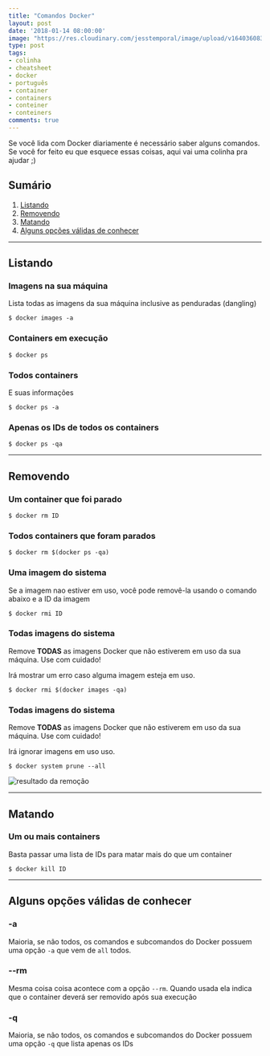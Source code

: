 ```yaml
---
title: "Comandos Docker"
layout: post
date: '2018-01-14 08:00:00'
image: "https://res.cloudinary.com/jesstemporal/image/upload/v1640360835/covers/colinha_igmf4s.png"
type: post
tags:
- colinha
- cheatsheet
- docker
- português
- container
- containers
- conteiner
- conteiners
comments: true
---
```


Se você lida com Docker diariamente é necessário saber alguns comandos. Se você for feito eu que esquece essas coisas, aqui vai uma colinha pra ajudar ;)

## Sumário
<!--toc-->
1. [Listando](#listando)
1. [Removendo](#removendo)
1. [Matando](#matando)
1. [Alguns opções válidas de conhecer](#opcoes)
<!--end toc-->

---

<h2 id="listando">Listando</h2>

### Imagens na sua máquina
Lista todas as imagens da sua máquina inclusive as penduradas (dangling)

``` console
$ docker images -a
```

### Containers em execução

``` console
$ docker ps
```

### Todos containers
E suas informações

``` console
$ docker ps -a
```

### Apenas os IDs de todos os containers

``` console
$ docker ps -qa
```

---

<h2 id="removendo">Removendo</h2>

### Um container que foi parado

``` console
$ docker rm ID
```

### Todos  containers que foram parados

``` console
$ docker rm $(docker ps -qa)
```

### Uma imagem do sistema
Se a imagem nao estiver em uso, você pode removê-la usando o comando abaixo e a ID da imagem

``` console
$ docker rmi ID
```

### Todas imagens do sistema
Remove **TODAS** as imagens Docker que não estiverem em uso da sua máquina. Use com cuidado!

Irá mostrar um erro caso alguma imagem esteja em uso.

``` console
$ docker rmi $(docker images -qa)
```

### Todas imagens do sistema
Remove **TODAS** as imagens Docker que não estiverem em uso da sua máquina. Use com cuidado!

Irá ignorar imagens em uso uso.

``` console
$ docker system prune --all
```
![resultado da remoção](https://i.imgur.com/BCPzKXW.png)

---

<h2 id="matando">Matando</h2>

### Um ou mais containers
Basta passar uma lista de IDs para matar mais do que um container

``` console
$ docker kill ID
```

---

<h2 id="opcoes">Alguns opções válidas de conhecer</h2>

### -a
Maioria, se não todos, os comandos e subcomandos do Docker possuem uma opção `-a` que vem de `all` todos.

### --rm
Mesma coisa coisa acontece com a opção `--rm`. Quando usada ela indica que o container deverá ser removido após sua execução

### -q
Maioria, se não todos, os comandos e subcomandos do Docker possuem uma opção `-q` que lista apenas os IDs
